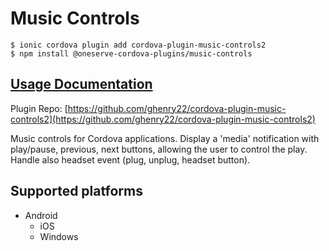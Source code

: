 # Music Controls

```
$ ionic cordova plugin add cordova-plugin-music-controls2
$ npm install @oneserve-cordova-plugins/music-controls
```

## [Usage Documentation](https://oneserve.gitbook.io/oneserve-cordova-plugins/plugins/music-controls/)

Plugin Repo: [https://github.com/ghenry22/cordova-plugin-music-controls2](https://github.com/ghenry22/cordova-plugin-music-controls2)

Music controls for Cordova applications.
Display a 'media' notification with play/pause, previous, next buttons, allowing the user to control the play.
Handle also headset event (plug, unplug, headset button).

## Supported platforms

- Android
  - iOS
  - Windows
  



